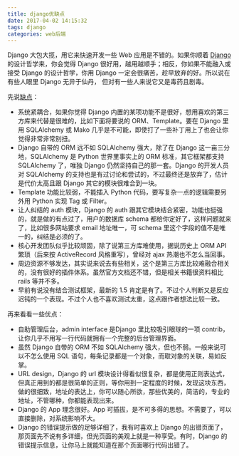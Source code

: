 ```yaml
---
title: django优缺点
date: 2017-04-02 14:15:32
tags: django
categories: web后端
---
```




Django 大包大揽，用它来快速开发一些 Web 应用是不错的。如果你顺着 [Django](http://www.nowamagic.net/academy/tag/Django) 的设计哲学来，你会觉得 Django 很好用，越用越顺手；相反，你如果不能融入或接受 Django 的设计哲学，你用 Django 一定会很痛苦，趁早放弃的好。所以说在有些人眼里 Django 无异于仙丹， 但对有一些人来说它又是毒药且剧毒。

先说[缺点](http://www.nowamagic.net/academy/tag/%E7%BC%BA%E7%82%B9)：

- 系统紧耦合，如果你觉得 Django 内置的某项功能不是很好，想用喜欢的第三方库来代替是很难的，比如下面将要说的 ORM、Template。要在 Django 里用 SQLAlchemy 或 Mako 几乎是不可能，即使打了一些补丁用上了也会让你觉得非常非常别扭。
- Django 自带的 ORM 远不如 SQLAlchemy 强大，除了在 Django 这一亩三分地，SQLAlchemy 是 Python 世界里事实上的 ORM 标准，其它框架都支持 SQLAlchemy 了，唯独 Django 仍然坚持自己的那一套。Django 的开发人员对 SQLAlchemy 的支持也是有过讨论和尝试的，不过最终还是放弃了，估计是代价太高且跟 Django 其它的模块很难合到一块。
- Template 功能比较弱，不能插入 Python 代码，要写复杂一点的逻辑需要另外用 Python 实现 Tag 或 Filter。
- 让人纠结的 auth 模块，Django 的 auth 跟其它模块结合紧密，功能也挺强的，就是做的有点过了，用户的数据库 schema 都给你定好了，这样问题就来了，比如很多网站要求 email 地址唯一，可 schema 里这个字段的值不是唯一的，纠结是必须的了。
- 核心开发团队似乎比较顽固，除了说第三方库难使用，据说历史上 ORM API 繁琐（后来按 ActiveRecord 风格重写），曾经对 ajax 热潮也不怎么当回事。
- 周边资源不够发达，其实说来说去有些相关，这个是第三方库比较难融合相关的，没有很好的插件体系。虽然官方文档还不错，但是相关书籍很资料相比 rails 等并不多。
- 早前有说没有结合测试框架，最新的 1.5 肯定是有了。不过个人判断又是反应迟钝的一个表现。不过个人也不喜欢测试太重，这点跟作者想法比较一致。

再来看看一些优点：

- 自助管理后台，admin interface 是Django 里比较吸引眼球的一项 contrib，让你几乎不用写一行代码就拥有一个完整的后台管理界面。
- 虽然 Django 自带的 ORM 不如 SQLAlchemy 强大，但也不弱。一般来说可以不怎么使用 SQL 语句，每条记录都是一个对象，而取对象的关联，易如反掌。
- URL design，Django 的 url 模块设计得看似很复杂，都是使用正则表达式，但真正用到的都是很简单的正则，等你用到一定程度的时候，发现这块东西，做的很细致，地址的表达上，你可以随心所欲，那些优美的，简洁的，专业的地址，不管哪种，你都能表现出来。
- Django 的 App 理念很好。App 可插拔，是不可多得的思想。不需要了，可以直接删除，对系统影响不大。
- Django 的错误提示做的足够详细了，我有时喜欢上 Django 的出错页面了，那页面先不说有多详细，但光页面的美观上就是一种享受。有时，Django 的错误提示信息，让你马上就能知道在那个页面哪行代码出错了。